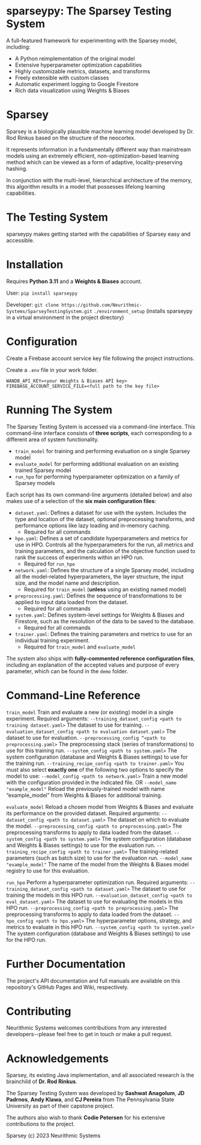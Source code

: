 # sparseypy: The Sparsey Testing System
A full-featured framework for experimenting with the Sparsey model, including:
* A Python reimplementation of the original model
* Extensive hyperparameter optimization capabilities
* Highly customizable metrics, datasets, and transforms
* Freely extensible with custom classes
* Automatic experiment logging to Google Firestore
* Rich data visualization using Weights & Biases

# Sparsey

Sparsey is a biologically plausible machine learning model developed by Dr. Rod Rinkus based on the structure of the neocortex. 

It represents information in a fundamentally different way than mainstream models using an extremely efficient, non-optimization-based learning method which can be viewed as a form of adaptive, locality-preserving hashing. 

In conjunction with the multi-level, hierarchical architecture of the memory, this algorithm results in a model that possesses lifelong learning capabilities.

# The Testing System

sparseypy makes getting started with the capabilities of Sparsey easy and accessible.

# Installation

Requires **Python 3.11** and a **Weights & Biases** account.

User:
`pip install sparseypy`

Developer:
`git clone https://github.com/Neurithmic-Systems/SparseyTestingSystem.git`
`./environment_setup`
(installs sparseypy in a virtual environment in the project directory)

# Configuration

Create a Firebase account service key file following the project instructions.

Create a `.env` file in your work folder.
```
WANDB_API_KEY=<your Weights & Biases API key>
FIREBASE_ACCOUNT_SERVICE_FILE=<full path to the key file>
```

# Running The System

The Sparsey Testing System is accessed via a command-line interface. This command-line interface consists of **three scripts**, each corresponding to a different area of system functionality.
* `train_model` for training and performing evaluation on a single Sparsey model
* `evaluate_model` for performing additional evaluation on an existing trained Sparsey model
* `run_hpo` for performing hyperparameter optimization on a family of Sparsey models

Each script has its own command-line arguments (detailed below) and also makes use of a selection of the **six main configuration files**:
* `dataset.yaml`: Defines a dataset for use with the system. Includes the type and location of the dataset, optional preprocessing transforms, and performance options like lazy loading and in-memory caching.
  * Required for all commands
* `hpo.yaml`: Defines a set of candidate hyperparameters and metrics for use in HPO. Controls all the hyperparameters for the run, all metrics and training parameters, and the calculation of the objective function used to rank the success of experiments within an HPO run.
  * Required for `run_hpo`
* `network.yaml`: Defines the structure of a single Sparsey model, including all the model-related hyperparameters, the layer structure, the input size, and the model name and description.
  * Required for `train_model` (**unless** using an existing named model)
* `preprocessing.yaml`: Defines the sequence of transformations to be applied to input data loaded from the dataset.
  * Required for all commands
* `system.yaml`: Defines system-level settings for Weights & Biases and Firestore, such as the resolution of the data to be saved to the database.
  * Required for all commands
* `trainer.yaml`: Defines the training parameters and metrics to use for an individual training experiment.
  * Required for `train_model` and `evaluate_model`

The system also ships with **fully-commented reference configuration files**, including an explanation of the accepted values and purpose of every parameter, which can be found in the `demo` folder.


# Command-Line Reference

`train_model` 
Train and evaluate a new (or existing) model in a single experiment.
Required arguments:
`--training_dataset_config <path to training dataset.yaml>`
The dataset to use for training.
`--evaluation_dataset_config <path to evaluation dataset.yaml>`
The dataset to use for evaluation.
`--preprocessing_config “<path to preprocessing.yaml>`
The preprocessing stack (series of transformations) to use for this training run.
`--system_config <path to system.yaml>`
The system configuration (database and Weights & Biases settings) to use for the training run.
`--training_recipe_config <path to trainer.yaml>`
You must also select **exactly one** of the following two options to specify the model to use:
`--model_config <path to network.yaml>`
Train a new model with the configuration provided in the indicated file.
OR
`--model_name "example_model"`
Reload the previously-trained model with name “example_model” from Weights & Biases for additional training.

`evaluate_model`
Reload a chosen model from Weights & Biases and evaluate its performance on the provided dataset.
Required arguments:
`--dataset_config <path to dataset.yaml>`
The dataset on which to evaluate the model.
`--preprocessing_config <path to preprocessing.yaml>`
The preprocessing transforms to apply to data loaded from the dataset.
`--system_config <path to system.yaml>`
The system configuration (database and Weights & Biases settings) to use for the evaluation run.
`--training_recipe_config <path to trainer.yaml>`
The training-related parameters (such as batch size) to use for the evaluation run.
`--model_name "example_model"`
The name of the model from the Weights & Biases model registry to use for this evaluation.

`run_hpo`
Perform a hyperparameter optimization run.
Required arguments:
`--training_dataset_config <path to dataset.yaml>`
The dataset to use for training the models in this HPO run.
`--evaluation_dataset_config <path to eval_dataset.yaml>`
The dataset to use for evaluating the models in this HPO run.
`--preprocessing_config <path to preprocessing.yaml>`
The preprocessing transforms to apply to data loaded from the dataset.
`--hpo_config <path to hpo.yaml>`
The hyperparameter options, strategy, and metrics to evaluate in this HPO run.
`--system_config <path to system.yaml>`
The system configuration (database and Weights & Biases settings) to use for the HPO run.

# Further Documentation

The project's API documentation and full manuals are available on this repository's GitHub Pages and Wiki, respectively.

# Contributing

Neurithmic Systems welcomes contributions from any interested developers--please feel free to get in touch or make a pull request.

# Acknowledgements

Sparsey, its existing Java implementation, and all associated research is the brainchild of **Dr. Rod Rinkus**.

The Sparsey Testing System was developed by **Sashwat Anagolum**, **JD Padrnos**, **Andy Klawa**, and **CJ Pereira** from The Pennsylvania State University as part of their capstone project.

The authors also wish to thank **Codie Petersen** for his extensive contributions to the project.

Sparsey (c) 2023 Neurithmic Systems 
